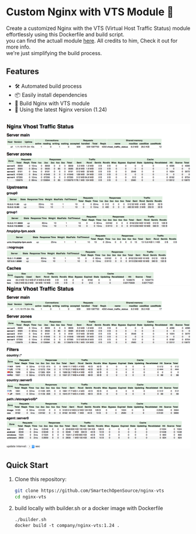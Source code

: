 # Custom Nginx with VTS Module 🚀

Create a customized Nginx with the VTS (Virtual Host Traffic Status) module effortlessly using this Dockerfile and build script. <br>
you can find the actuall module [here](https://github.com/vozlt/nginx-module-vts). All credits to him, Check it out for more info.<br> we're just simplifying the build process. 

## Features

- 🛠️ Automated build process
- 📦 Easily install dependencies
- 🤖 Build Nginx with VTS module
- 🔄 Using the latest Nginx version (1.24)

<br>
<img src="scr1.png" /></br>
<img src="scr2.png" /></br>


## Quick Start



1. Clone this repository:

   ```bash
   git clone https://github.com/SmartechOpenSource/nginx-vts
   cd nginx-vts
   ```
2. build locally with builder.sh or a docker image with Dockerfile
   ```
   ./builder.sh
   docker build -t company/nginx-vts:1.24 .
   ```
   

